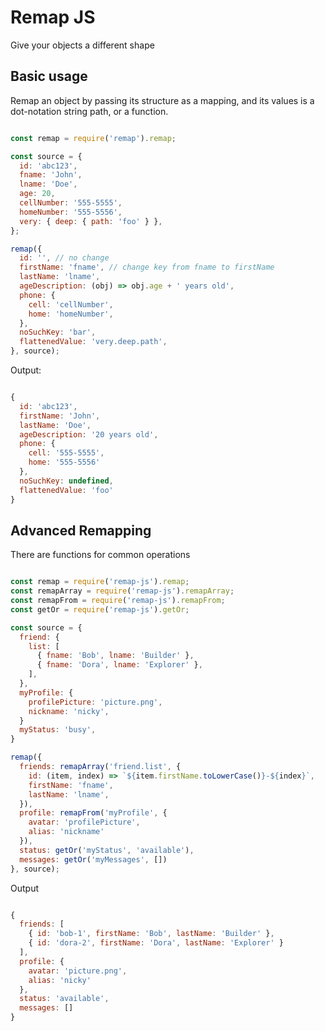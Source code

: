 # Remap JS

Give your objects a different shape

## Basic usage

Remap an object by passing its structure as a mapping, and its values is a dot-notation string path, or a function.

```js

const remap = require('remap').remap;

const source = {
  id: 'abc123',
  fname: 'John',
  lname: 'Doe',
  age: 20,
  cellNumber: '555-5555',
  homeNumber: '555-5556',
  very: { deep: { path: 'foo' } },
};

remap({
  id: '', // no change
  firstName: 'fname', // change key from fname to firstName
  lastName: 'lname',
  ageDescription: (obj) => obj.age + ' years old',
  phone: {
    cell: 'cellNumber',
    home: 'homeNumber',
  },
  noSuchKey: 'bar',
  flattenedValue: 'very.deep.path',
}, source);

```

Output:

```js

{
  id: 'abc123',
  firstName: 'John',
  lastName: 'Doe',
  ageDescription: '20 years old',
  phone: {
    cell: '555-5555',
    home: '555-5556'
  },
  noSuchKey: undefined,
  flattenedValue: 'foo'
}

```

## Advanced Remapping

There are functions for common operations

```js

const remap = require('remap-js').remap;
const remapArray = require('remap-js').remapArray;
const remapFrom = require('remap-js').remapFrom;
const getOr = require('remap-js').getOr;

const source = {
  friend: {
    list: [
      { fname: 'Bob', lname: 'Builder' },
      { fname: 'Dora', lname: 'Explorer' },
    ],
  },
  myProfile: {
    profilePicture: 'picture.png',
    nickname: 'nicky',
  }
  myStatus: 'busy',
}

remap({
  friends: remapArray('friend.list', {
    id: (item, index) => `${item.firstName.toLowerCase()}-${index}`,
    firstName: 'fname',
    lastName: 'lname',
  }),
  profile: remapFrom('myProfile', {
    avatar: 'profilePicture',
    alias: 'nickname'
  }),
  status: getOr('myStatus', 'available'),
  messages: getOr('myMessages', [])
}, source);

```

Output

```js

{
  friends: [
    { id: 'bob-1', firstName: 'Bob', lastName: 'Builder' },
    { id: 'dora-2', firstName: 'Dora', lastName: 'Explorer' }
  ],
  profile: {
    avatar: 'picture.png',
    alias: 'nicky'
  },
  status: 'available',
  messages: []
}

```
